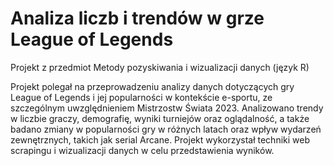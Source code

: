 # Analiza liczb i trendów w grze League of Legends
Projekt z przedmiot Metody pozyskiwania i wizualizacji danych (język R)

Projekt polegał na przeprowadzeniu analizy danych dotyczących gry League of Legends i jej popularności w kontekście e-sportu, ze szczególnym uwzględnieniem Mistrzostw Świata 2023. Analizowano trendy w liczbie graczy, demografię, wyniki turniejów oraz oglądalność, a także badano zmiany w popularności gry w różnych latach oraz wpływ wydarzeń zewnętrznych, takich jak serial Arcane. Projekt wykorzystał techniki web scrapingu i wizualizacji danych w celu przedstawienia wyników.
